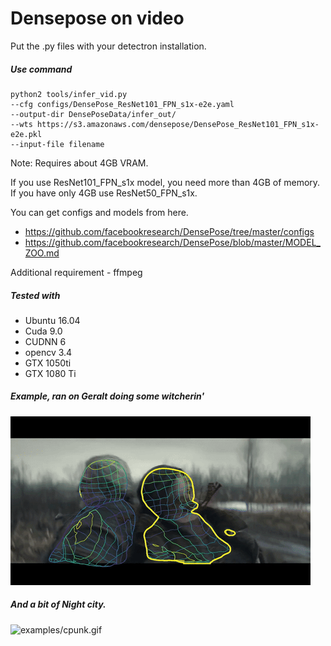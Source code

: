 # Densepose on video

Put the .py files with your detectron installation.

##### Use command 
```
python2 tools/infer_vid.py     
--cfg configs/DensePose_ResNet101_FPN_s1x-e2e.yaml     
--output-dir DensePoseData/infer_out/    
--wts https://s3.amazonaws.com/densepose/DensePose_ResNet101_FPN_s1x-e2e.pkl 
--input-file filename
```
Note: Requires about 4GB VRAM.

If you use ResNet101_FPN_s1x model, you need more than 4GB of memory.
If you have only 4GB use ResNet50_FPN_s1x.

You can get configs and models from here.
* https://github.com/facebookresearch/DensePose/tree/master/configs
* https://github.com/facebookresearch/DensePose/blob/master/MODEL_ZOO.md
    
Additional requirement - ffmpeg

##### Tested with 
* Ubuntu 16.04
* Cuda 9.0
* CUDNN 6
* opencv 3.4
* GTX 1050ti
* GTX 1080 Ti

##### Example, ran on Geralt doing some witcherin'
![examples/geralt.gif](examples/geralt.gif)


##### And a bit of Night city.
![examples/cpunk.gif](examples/cpunk.gif)
